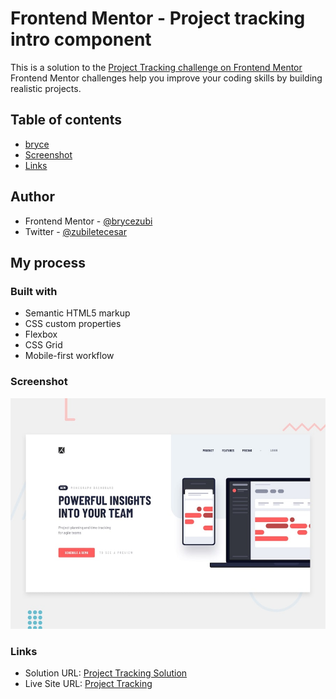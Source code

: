 # Frontend Mentor - Project tracking intro component
This is a solution to the [Project Tracking challenge on Frontend Mentor](https://www.frontendmentor.io/challenges/qr-code-component-iux_sIO_H/hub)
Frontend Mentor challenges help you improve your coding skills by building realistic projects. 

## Table of contents
- [bryce](#author)
- [Screenshot](#screenshot)
- [Links](#links)

## Author
- Frontend Mentor - [@brycezubi](https://www.frontendmentor.io/profile/brycezubi)
- Twitter - [@zubiletecesar](https://twitter.com/home)

## My process

### Built with

- Semantic HTML5 markup
- CSS custom properties
- Flexbox
- CSS Grid
- Mobile-first workflow

### Screenshot

![Design preview for the Project Tracking coding challenge](https://github.com/brycezubi/Project-Tracking-Intro/blob/main/assets/design/desktop-preview.jpg)

### Links

- Solution URL: [Project Tracking Solution](https://www.frontendmentor.io/solutions/intro-tracking-component-VI-CWtobnj)
- Live Site URL: [Project Tracking](https://brycezubi.github.io/Project-Tracking-Intro/)
